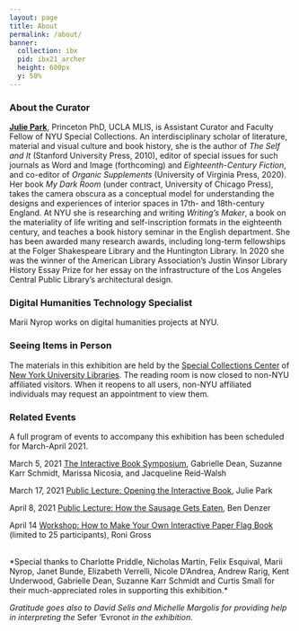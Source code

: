 ```yaml
---
layout: page
title: About
permalink: /about/
banner:
  collection: ibx
  pid: ibx21_archer
  height: 600px
  y: 50%
---
```


### About the Curator

**[Julie Park](http://www.juliepark.space)**, Princeton PhD, UCLA MLIS, is Assistant Curator and Faculty Fellow of NYU Special Collections. An interdisciplinary scholar of literature, material and visual culture and book history, she is the author of <i>The Self and It</i> (Stanford University Press, 2010), editor of special issues for such journals as Word and Image (forthcoming) and <i>Eighteenth-Century Fiction</i>, and co-editor of <i>Organic Supplements</i> (University of Virginia Press, 2020). Her book <i>My Dark Room</i> (under contract, University of Chicago Press), takes the camera obscura as a conceptual model for understanding the designs and experiences of interior spaces in 17th- and 18th-century England. At NYU she is researching and writing <i>Writing’s Maker</i>, a book on the materiality of life writing and self-inscription formats in the eighteenth century, and teaches a book history seminar in the English department. She has been awarded many research awards, including long-term fellowships at the Folger Shakespeare Library and the Huntington Library. In 2020 she was the winner of the American Library Association’s Justin Winsor Library History Essay Prize for her essay on the infrastructure of the Los Angeles Central Public Library’s architectural design.


### Digital Humanities Technology Specialist

Marii Nyrop works on digital humanities projects at NYU.

### Seeing Items in Person

The materials in this exhibition are held by the <a href="https://library.nyu.edu/locations/special-collections-center/">Special Collections Center</a> of <a href="https://library.nyu.edu">New York University Libraries</a>. The reading room is now closed to non-NYU affiliated visitors. When it reopens to all users, non-NYU affiliated individuals may request an appointment to view them.

### Related Events
A full program of events to accompany this exhibition has been scheduled for March-April 2021.

March 5, 2021
<a href="https://www.eventbrite.com/e/interactive-book-symposium-tickets-140949500751" target="_none">The Interactive Book Symposium</a>, Gabrielle Dean, Suzanne Karr Schmidt, Marissa Nicosia, and Jacqueline Reid-Walsh

March 17, 2021
<a href="https://www.eventbrite.com/e/opening-the-interactive-book-tickets-141179003199" target="_none">Public Lecture: Opening the Interactive Book</a>, Julie Park

April 8, 2021
<a href="https://www.eventbrite.com/e/how-the-sausage-gets-eaten-artists-books-as-an-interactive-medium-tickets-141190902791" target="_none">Public Lecture: How the Sausage Gets Eaten</a>, Ben Denzer

April 14
<a href="https://www.eventbrite.com/e/how-to-make-your-own-interactive-paper-flag-book-tickets-141194000055" target="_none">Workshop: How to Make Your Own Interactive Paper Flag Book</a> (limited to 25 participants), Roni Gross



<br>
*Special thanks to Charlotte Priddle, Nicholas Martin, Felix Esquival, Marii Nyrop, Janet Bunde, Elizabeth Verrelli, Nicole D’Andrea, Andrew Rarig, Kent Underwood, Gabrielle Dean, Suzanne Karr Schmidt and Curtis Small for their much-appreciated roles in supporting this exhibition.*

*Gratitude goes also to David Selis and Michelle Margolis for providing help in interpreting the* Sefer ‘Evronot *in the exhibition.*
